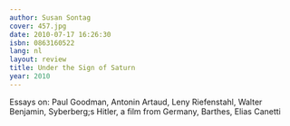 ```yaml
---
author: Susan Sontag
cover: 457.jpg
date: 2010-07-17 16:26:30
isbn: 0863160522
lang: nl
layout: review
title: Under the Sign of Saturn
year: 2010
---
```

Essays on: Paul Goodman, Antonin Artaud, Leny Riefenstahl, Walter Benjamin, Syberberg;s Hitler, a film from Germany, Barthes, Elias Canetti
